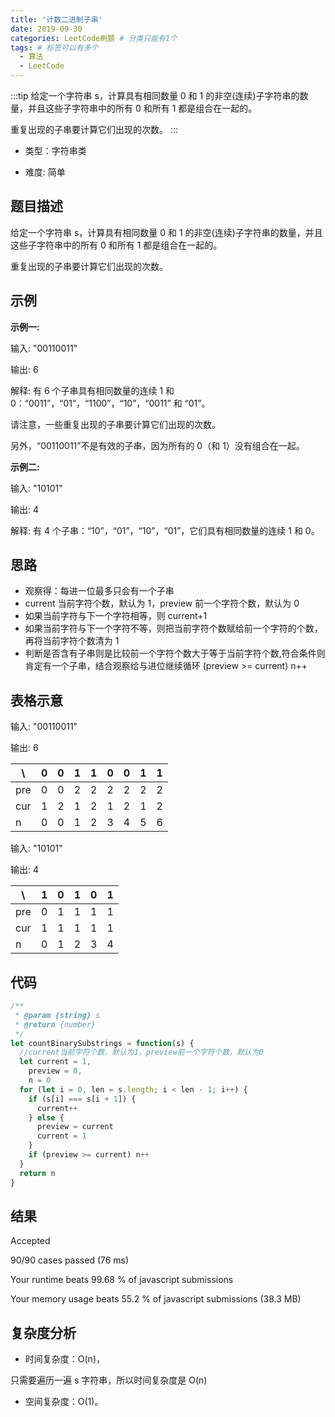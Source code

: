 ```yaml
---
title: '计数二进制子串'
date: 2019-09-30
categories: LeetCode刷题 # 分类只能有1个
tags: # 标签可以有多个
  - 算法
  - LeetCode
---
```


:::tip
给定一个字符串 s，计算具有相同数量 0 和 1 的非空(连续)子字符串的数量，并且这些子字符串中的所有 0 和所有 1 都是组合在一起的。

重复出现的子串要计算它们出现的次数。
:::

<!-- more -->

- 类型：字符串类

- 难度: 简单

## 题目描述

给定一个字符串 s，计算具有相同数量 0 和 1 的非空(连续)子字符串的数量，并且这些子字符串中的所有 0 和所有 1 都是组合在一起的。

重复出现的子串要计算它们出现的次数。

## 示例

**示例一:**

输入: "00110011"

输出: 6

解释: 有 6 个子串具有相同数量的连续 1 和 0：“0011”，“01”，“1100”，“10”，“0011” 和 “01”。

请注意，一些重复出现的子串要计算它们出现的次数。

另外，“00110011”不是有效的子串，因为所有的 0（和 1）没有组合在一起。

**示例二:**

输入: "10101"

输出: 4

解释: 有 4 个子串：“10”，“01”，“10”，“01”，它们具有相同数量的连续 1 和 0。

## 思路

- 观察得：每进一位最多只会有一个子串
- current 当前字符个数，默认为 1，preview 前一个字符个数，默认为 0
- 如果当前字符与下一个字符相等，则 current+1
- 如果当前字符与下一个字符不等，则把当前字符个数赋给前一个字符的个数，再将当前字符个数清为 1
- 判断是否含有子串则是比较前一个字符个数大于等于当前字符个数,符合条件则肯定有一个子串，结合观察给与进位继续循环 (preview >= current) n++

## 表格示意

输入: "00110011"

输出: 6

| \   | 0   | 0   | 1   | 1   | 0   | 0   | 1   | 1   |
| --- | --- | --- | --- | --- | --- | --- | --- | --- |
| pre | 0   | 0   | 2   | 2   | 2   | 2   | 2   | 2   |
| cur | 1   | 2   | 1   | 2   | 1   | 2   | 1   | 2   |
| n   | 0   | 0   | 1   | 2   | 3   | 4   | 5   | 6   |

输入: "10101"

输出: 4

| \   | 1   | 0   | 1   | 0   | 1   |
| --- | --- | --- | --- | --- | --- |
| pre | 0   | 1   | 1   | 1   | 1   |
| cur | 1   | 1   | 1   | 1   | 1   |
| n   | 0   | 1   | 2   | 3   | 4   |

## 代码

```javascript
/**
 * @param {string} s
 * @return {number}
 */
let countBinarySubstrings = function(s) {
  //current当前字符个数，默认为1，preview前一个字符个数，默认为0
  let current = 1,
    preview = 0,
    n = 0
  for (let i = 0, len = s.length; i < len - 1; i++) {
    if (s[i] === s[i + 1]) {
      current++
    } else {
      preview = current
      current = 1
    }
    if (preview >= current) n++
  }
  return n
}
```

## 结果

Accepted

90/90 cases passed (76 ms)

Your runtime beats 99.68 % of javascript submissions

Your memory usage beats 55.2 % of javascript submissions (38.3 MB)

## 复杂度分析

- 时间复杂度：O(n)，

只需要遍历一遍 s 字符串，所以时间复杂度是 O(n)

- 空间复杂度：O(1)。

<!--[Blog](https://blog.lailailee.com/2019/09/20/2019-09-20-%E7%AE%97%E6%B3%95-[1]%20%E4%B8%A4%E6%95%B0%E4%B9%8B%E5%92%8C/)-->
